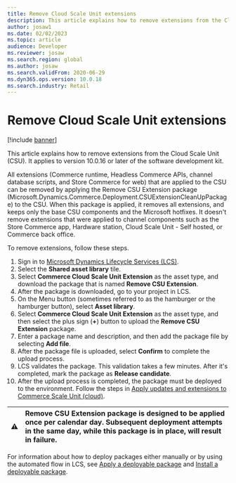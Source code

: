 ```yaml
---
title: Remove Cloud Scale Unit extensions
description: This article explains how to remove extensions from the Cloud Scale Unit (CSU).
author: josaw1
ms.date: 02/02/2023
ms.topic: article
audience: Developer
ms.reviewer: josaw
ms.search.region: global
ms.author: josaw
ms.search.validFrom: 2020-06-29
ms.dyn365.ops.version: 10.0.18
ms.search.industry: Retail
---
```


# Remove Cloud Scale Unit extensions

[!include [banner](../../includes/banner.md)]

This article explains how to remove extensions from the Cloud Scale Unit (CSU). It applies to version 10.0.16 or later of the software development kit.

All extensions (Commerce runtime, Headless Commerce APIs, channel database scripts, and Store Commerce for web) that are applied to the CSU can be removed by applying the Remove CSU Extension package (Microsoft.Dynamics.Commerce.Deployment.CSUExtensionCleanUpPackage) to the CSU. When this package is applied, it removes all extensions, and keeps only the base CSU components and the Microsoft hotfixes. It doesn't remove extensions that were applied to channel components such as the Store Commerce app, Hardware station, Cloud Scale Unit - Self hosted, or Commerce back office.

To remove extensions, follow these steps.

1. Sign in to [Microsoft Dynamics Lifecycle Services (LCS)](https://lcs.dynamics.com/v2).
2. Select the **Shared asset library** tile.
3. Select **Commerce Cloud Scale Unit Extension** as the asset type, and download the package that is named **Remove CSU Extension**.
4. After the package is downloaded, go to your project in LCS.
5. On the Menu button (sometimes referred to as the hamburger or the hamburger button), select **Asset library**.
6. Select **Commerce Cloud Scale Unit Extension** as the asset type, and then select the plus sign (**+**) button to upload the **Remove CSU Extension** package.
7. Enter a package name and description, and then add the package file by selecting **Add file**.
8. After the package file is uploaded, select **Confirm** to complete the upload process.
9. LCS validates the package. This validation takes a few minutes. After it's completed, mark the package as **Release candidate**.
10. After the upload process is completed, the package must be deployed to the environment. Follow the steps in [Apply updates and extensions to Commerce Scale Unit (cloud)](../../../fin-ops-core/dev-itpro/deployment/update-retail-channel.md).

| ⚠️ | Remove CSU Extension package is designed to be applied once per calendar day. Subsequent deployment attempts in the same day, while this package is in place, will result in failure. | 
|:-:|:-|

For information about how to deploy packages either manually or by using the automated flow in LCS, see [Apply a deployable package](../../../fin-ops-core/dev-itpro/deployment/apply-deployable-package-system.md) and [Install a deployable package](../../../fin-ops-core/dev-itpro/deployment/install-deployable-package.md).
